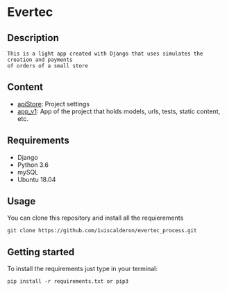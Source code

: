 # Evertec

## Description

    This is a light app created with Django that uses simulates the creation and payments
    of orders of a small store

## Content

- [apiStore](./apiStore/settings): Project settings
- [app_v1](./app_v1): App of the project that holds models, urls, tests, static content, etc.

## Requirements

- Django
- Python 3.6
- mySQL
- Ubuntu 18.04

## Usage

You can clone this repository and install all the requierements

    git clone https://github.com/1uiscalderon/evertec_process.git

## Getting started

To install the requirements just type in your terminal:

    pip install -r requirements.txt or pip3
